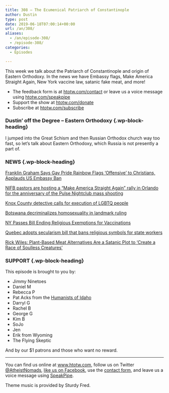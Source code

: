 ```yaml
---
title: 308 – The Ecumenical Patriarch of Constantinople
author: Dustin
type: post
date: 2019-06-18T07:00:14+00:00
url: /an/308/
aliases:
  - /an/episode-308/
  - /episode-308/
categories:
  - Episodes

---
```

<div id="buzzsprout-player-10552801"></div><script src="https://www.buzzsprout.com/1983601/10552801-episode-308-the-ecumenical-patriarch-of-constantinople.js?container_id=buzzsprout-player-10552801&player=small" type="text/javascript" charset="utf-8"></script>

This week we talk about the Patriarch of Constantinople and origin of Eastern Orthodoxy. In the news we have Embassy flags, Make America Straight Again, New York vaccine law, satanic fake meat, and more!

<!--more-->

 * The feedback form is at [htotw.com/contact](https://htotw.com/contact) or leave us a voice message using <a href="https://htotw.com/speakpipe" target="_blank" rel="noopener noreferrer">htotw.com/speakpipe</a>
 * Support the show at <a href="https://htotw.com/donate" target="_blank" rel="noopener noreferrer">htotw.com/donate</a>
 * Subscribe at <a href="https://htotw.com/subscribe" target="_blank" rel="noopener noreferrer">htotw.com/subscribe</a>

### Dustin’ off the Degree &#8211; Eastern Orthodoxy {.wp-block-heading}

I jumped into the Great Schism and then Russian Orthodox church way too fast, so let’s talk about Eastern Orthodoxy, which Russia is not presently a part of.

### NEWS {.wp-block-heading}

[Franklin Graham Says Gay Pride Rainbow Flags ‘Offensive’ to Christians, Applauds US Embassy Ban][1]

[NIFB pastors are hosting a “Make America Straight Again” rally in Orlando for the anniversary of the Pulse Nightclub mass shooting][2]

[Knox County detective calls for execution of LGBTQ people][3]

[Botswana decriminalizes homosexuality in landmark ruling][4]

[NY Passes Bill Ending Religious Exemptions for Vaccinations][5]

[Quebec adopts secularism bill that bans religious symbols for state workers][6]

[Rick Wiles: Plant-Based Meat Alternatives Are a Satanic Plot to ‘Create a Race of Soulless Creatures’][7]

### SUPPORT {.wp-block-heading}

This episode is brought to you by:

  * Jimmy Ninetoes
  * Daniel M
  * Rebecca P
  * Pat Acks from the <a href="https://www.humanistsofidaho.org" target="_blank" rel="noopener noreferrer">Humanists of Idaho</a>
  * Darryl G
  * Rachel B
  * George G
  * Kim B
  * SoJo
  * Jen
  * Erik from Wyoming
  * The Flying Skeptic

And by our $1 patrons and those who want no reward.

<hr class="wp-block-separator" />

You can find us online at <a href="https://www.htotw.com/" target="_blank" rel="noopener noreferrer">www.htotw.com</a>, follow us on Twitter <a href="https://htotw.com/twitter" target="_blank" rel="noopener noreferrer">@AtheistNomads</a>, <a href="https://htotw.com/facebook" target="_blank" rel="noopener noreferrer">like us on Facebook</a>, use the [contact form](https://htotw.com/contact), and leave us a voice message using <a href="https://htotw.com/speakpipe" target="_blank" rel="noopener noreferrer">SpeakPipe</a>.

Theme music is provided by Sturdy Fred.

 [1]: https://www.newsweek.com/franklin-graham-gay-pride-flag-embassy-trump-1443229
 [2]: https://friendlyatheist.patheos.com/2019/06/12/christian-hate-preachers-are-hosting-a-make-america-straight-again-event/
 [3]: https://www.knoxnews.com/story/news/2019/06/12/knox-county-detective-calls-execution-lgbtq-people/1419137001/?fbclid=IwAR3cMPkMeuQgB7o2kwg8C6x3Xx3y835frISpAlKZdhTt5Y3mOIaGM8OxNAk
 [4]: https://www.bbc.com/news/world-africa-48594162
 [5]: https://www.ny1.com/nyc/all-boroughs/politics/2019/06/13/new-york-passes-bill-eliminating-non-medical-exemptions-for-vaccinations
 [6]: https://nationalpost.com/news/canada/quebec-adopts-secularism-bill-that-bans-religious-symbols-for-state-workers
 [7]: http://www.rightwingwatch.org/post/rick-wiles-plant-based-meat-alternatives-are-a-satanic-plot-to-create-a-race-of-soulless-creatures/